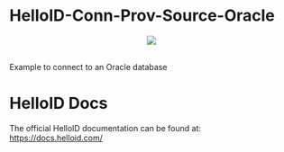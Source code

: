 # HelloID-Conn-Prov-Source-Oracle
<p align="center">
  <img src="https://www.tools4ever.nl/connector-logos/oracle-logo.png">
</p>
<br />
Example to connect to an Oracle database

# HelloID Docs
The official HelloID documentation can be found at: https://docs.helloid.com/
